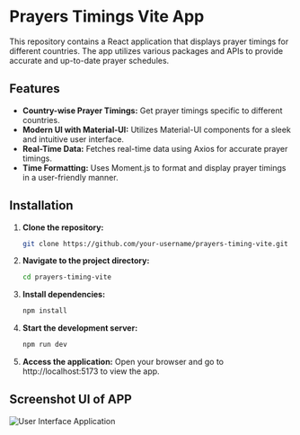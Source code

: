 # Prayers Timings Vite App

This repository contains a React application that displays prayer timings for different countries. The app utilizes various packages and APIs to provide accurate and up-to-date prayer schedules.

## Features

- **Country-wise Prayer Timings:** Get prayer timings specific to different countries.
- **Modern UI with Material-UI:** Utilizes Material-UI components for a sleek and intuitive user interface.
- **Real-Time Data:** Fetches real-time data using Axios for accurate prayer timings.
- **Time Formatting:** Uses Moment.js to format and display prayer timings in a user-friendly manner.

## Installation

1. **Clone the repository:**
   ```bash
   git clone https://github.com/your-username/prayers-timing-vite.git

2. **Navigate to the project directory:**
   ```bash
   cd prayers-timing-vite

3. **Install dependencies:**
   ```bash
   npm install

4. **Start the development server:**
   ```bash
   npm run dev

5. **Access the application:**
  Open your browser and go to http://localhost:5173 to view the app.


## Screenshot UI of APP

![User Interface Application](/src//assets/prayers-timings.png)